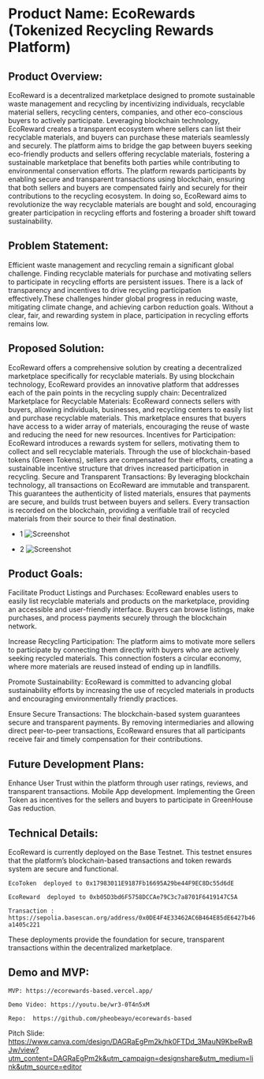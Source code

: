 # Product Name: EcoRewards (Tokenized Recycling Rewards Platform)

## Product Overview:
EcoReward is a decentralized marketplace designed to promote sustainable waste management and recycling by incentivizing individuals, recyclable material sellers, recycling centers, companies, and other eco-conscious buyers to actively participate. Leveraging blockchain technology, EcoReward creates a transparent ecosystem where sellers can list their recyclable materials, and buyers can purchase these materials seamlessly and securely. The platform aims to bridge the gap between buyers seeking eco-friendly products and sellers offering recyclable materials, fostering a sustainable marketplace that benefits both parties while contributing to environmental conservation efforts.
The platform rewards participants by enabling secure and transparent transactions using blockchain, ensuring that both sellers and buyers are compensated fairly and securely for their contributions to the recycling ecosystem. In doing so, EcoReward aims to revolutionize the way recyclable materials are bought and sold, encouraging greater participation in recycling efforts and fostering a broader shift toward sustainability.


## Problem Statement:
Efficient waste management and recycling remain a significant global challenge. Finding recyclable materials for purchase and motivating sellers to participate in recycling efforts are persistent issues. There is a lack of transparency and incentives to drive recycling participation effectively.These challenges hinder global progress in reducing waste, mitigating climate change, and achieving carbon reduction goals. Without a clear, fair, and rewarding system in place, participation in recycling efforts remains low.


## Proposed Solution:
EcoReward offers a comprehensive solution by creating a decentralized marketplace specifically for recyclable materials. By using blockchain technology, EcoReward provides an innovative platform that addresses each of the pain points in the recycling supply chain:
Decentralized Marketplace for Recyclable Materials: EcoReward connects sellers with buyers, allowing individuals, businesses, and recycling centers to easily list and purchase recyclable materials. This marketplace ensures that buyers have access to a wider array of materials, encouraging the reuse of waste and reducing the need for new resources.
Incentives for Participation: EcoReward introduces a rewards system for sellers, motivating them to collect and sell recyclable materials. Through the use of blockchain-based tokens (Green Tokens), sellers are compensated for their efforts, creating a sustainable incentive structure that drives increased participation in recycling.
Secure and Transparent Transactions: By leveraging blockchain technology, all transactions on EcoReward are immutable and transparent. This guarantees the authenticity of listed materials, ensures that payments are secure, and builds trust between buyers and sellers. Every transaction is recorded on the blockchain, providing a verifiable trail of recycled materials from their source to their final destination.


- 1
![Screenshot](./public/screenshot.jpg)

- 2
![Screenshot](./public/screenshot2.jpg)





## Product Goals:
Facilitate Product Listings and Purchases: EcoReward enables users to easily list recyclable materials and products on the marketplace, providing an accessible and user-friendly interface. Buyers can browse listings, make purchases, and process payments securely through the blockchain network.


Increase Recycling Participation: The platform aims to motivate more sellers to participate by connecting them directly with buyers who are actively seeking recycled materials. This connection fosters a circular economy, where more materials are reused instead of ending up in landfills.


Promote Sustainability: EcoReward is committed to advancing global sustainability efforts by increasing the use of recycled materials in products and encouraging environmentally friendly practices.


Ensure Secure Transactions: The blockchain-based system guarantees secure and transparent payments. By removing intermediaries and allowing direct peer-to-peer transactions, EcoReward ensures that all participants receive fair and timely compensation for their contributions.


## Future Development Plans:
Enhance User Trust within the platform through user ratings, reviews, and transparent transactions.
Mobile App development. 
Implementing the Green Token as incentives for the sellers and buyers to participate in GreenHouse Gas reduction.

## Technical Details:
EcoReward is currently deployed on the Base Testnet. This testnet ensures that the platform’s blockchain-based transactions and token rewards system are secure and functional.

`EcoToken  deployed to 0x17983011E9187Fb16695A29be44F9EC8Dc55d6dE `

`EcoReward  deployed to 0xb05D3bd6F5758DCCAe79C3c7a8701F6419147C5A `

`Transaction : https://sepolia.basescan.org/address/0x0DE4F4E33462AC6B464E85dE6427b46a1405c221`

These deployments provide the foundation for secure, transparent transactions within the decentralized marketplace.

## Demo and MVP:

`MVP: https://ecorewards-based.vercel.app/ `


`Demo Video: https://youtu.be/wr3-0T4n5xM`

`Repo:  https://github.com/pheobeayo/ecorewards-based `

Pitch Slide: https://www.canva.com/design/DAGRaEgPm2k/hk0FTDd_3MauN9KbeRwBJw/view?utm_content=DAGRaEgPm2k&utm_campaign=designshare&utm_medium=link&utm_source=editor